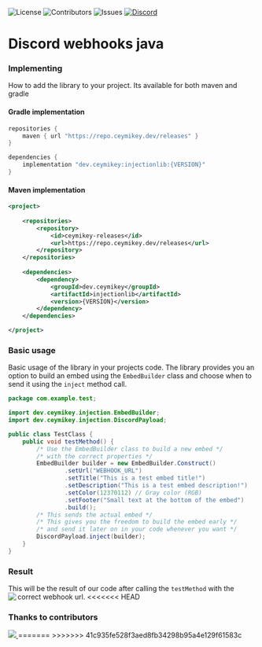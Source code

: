 ![License](https://img.shields.io/github/license/Ceymikey/InjectionLib?color=blue)
![Contributors](https://img.shields.io/github/contributors/Ceymikey/InjectionLib?color=blue)
![Issues](https://img.shields.io/github/issues/Ceymikey/InjectionLib?color=blue)
[![Discord](https://img.shields.io/badge/Discord-Click%20to%20Join-5865F2?logo=discord&logoColor=white)](https://discord.gg/MPuQEeZB4w)

# Discord webhooks java

### Implementing
How to add the library to your project. Its available for both maven and gradle
#### Gradle implementation
```gradle
repositories {
    maven { url "https://repo.ceymikey.dev/releases" }
}

dependencies {
    implementation "dev.ceymikey:injectionlib:{VERSION}"
}
```
#### Maven implementation
```xml
<project>
    
    <repositories>
        <repository>
            <id>ceymikey-releases</id>
            <url>https://repo.ceymikey.dev/releases</url>
        </repository>
    </repositories>
    
    <dependencies>
        <dependency>
            <groupId>dev.ceymikey</groupId>
            <artifactId>injectionlib</artifactId>
            <version>{VERSION}</version>
        </dependency>
    </dependencies>

</project>
```

### Basic usage
Basic usage of the library in your projects code. The library provides you an option to build
an embed using the `EmbedBuilder` class and choose when to send it using the `inject` method call.
```java
package com.example.test;

import dev.ceymikey.injection.EmbedBuilder;
import dev.ceymikey.injection.DiscordPayload;

public class TestClass {
    public void testMethod() {
        /* Use the EmbedBuilder class to build a new embed */
        /* with the correct properties */
        EmbedBuilder builder = new EmbedBuilder.Construct()
                .setUrl("WEBHOOK_URL")
                .setTitle("This is a test embed title!")
                .setDescription("This is a test embed description!")
                .setColor(12370112) // Gray color (RGB)
                .setFooter("Small text at the bottom of the embed")
                .build();
        /* This sends the actual embed */
        /* This gives you the freedom to build the embed early */
        /* and send it later on in your code whenever you want */
        DiscordPayload.inject(builder);
    }
}
```
### Result
This will be the result of our code after calling the `testMethod` with 
the correct webhook url.
<img align="left" src="https://github.com/user-attachments/assets/2967b077-35b5-4c50-805e-3647364d0aee">
<<<<<<< HEAD

### Thanks to contributors
<a href="https://github.cSom/Ceymikey/InjectionLib/graphs/contributors">
  <img src="https://contrib.rocks/image?repo=ceymikey/Injectionlib" />
</a>
=======
>>>>>>> 41c935fe528f3aed8fb34298b95a4e129f61583c

